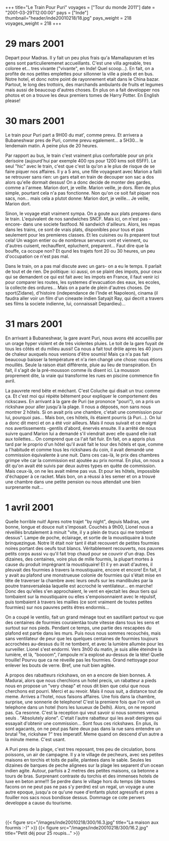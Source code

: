 +++
title="Le Train Pour Puri"
voyages = ["Tour du monde 2011"]
date = "2001-03-29T12:00:00"
pays = ["Inde"]
thumbnail="header/inde20010218/18.jpg"
pays_weight = 218
voyages_weight = 218
+++
# 29 mars 2001

Depart pour Madras. Il y fait un peu plus frais qu'a Mamallapuram et les gens 
sont particulieremenet accueillants. C'est une villa agreable, tres coloree 
et... tres vivante ("vivante", en Inde! Quel scoop...). En fait, on a profite 
de nos petites emplettes pour sillonner la ville a pieds et en bus. Notre hotel, 
et donc notre point de rayonnement etait dans le China bazar. Partout, le long 
des trottoirs, des marchands ambulants de fruits et legumes mais aussi de beaucoup 
d'autres choses. En plus on a fait developper nos photos et on a trouve les 
deux premiers tomes de Harry Potter. En English please! 

# 30 mars 2001

Le train pour Puri part a 9H00 du mat', comme prevu. Et arrivera a Bubaneshwar 
pres de Puri, comme prevu egalement... a 5H30... le lendemain matin. A peine 
plus de 20 heures.

Par rapport au bus, le train c'est vraiment plus confortable pour un prix derisoire 
(aujourd'hui par exemple 400 rps pour 1200 kms soit 65FF). Le seul "hic" avec 
le train, c'est que c'est la qu'on a le plus de risque de se faire piquer nos 
affaires. Il y a 5 ans, une fille voyageant avec Marion a failli se retrouver 
sans rien: un gars etait en train de decouper son sac a dos alors qu'elle dormait 
dessus! On a donc decide de monter des gardes, comme a l'armee. Marion dort, 
je veille. Marion veille, je dors. Rien de plus simple, pourtant cela n'a pas 
fonctionne. Non qu'on ce soit fait piquer nos sacs, non... mais cela a plutot 
donne: Marion dort, je veille... Je veille, Marion dort.

Sinon, le voyage etait vraiment sympa. On a goute aux plats prepares dans le 
train. L'equivalent de nos sandwiches SNCF. Mais ici, on n'est pas -encore- 
dans une societe fastfood. Ni sandwich d'ailleurs. Alors, les repas dans les 
trains, ce sont de vrais plats, disponibles pour tous et pas seulement pour 
les premieres classes. Et les cuisines ou ils preparent tout cela! Un wagon 
entier ou de nombreux serveurs vont et viennent, ou d'autres cuisent, rechauffent, 
epluchent, preparent... Faut dire que la bouffe, ca occupe non? Et qund les 
trajets font 20 ou 30 heures, un peu d'occupation ce n'est pas mal.

Dans le train, on a pas mal discute avec un gars- on a eu le temps. Il parlait 
de tout et de rien. De politique: ici aussi, on se plaint des impots, pour ceux 
qui se demandent ce qui est fait avec les impots en France, il faut venir ici 
pour comparer les routes, les systemes d'evacuation des eaux, les ecoles, la 
collecte des ordures... Mais on a parle de plein d'autres choses. De sport(Zidane), 
d'histoire (independance de l'Inde et Napoleon), cinama (il faudra aller voir 
un film d'un cineaste indien Satyajit Ray, qui decrit a travers ses films la 
societe indienne, lui, connaissait Depardieu)...

# 31 mars 2001

En arrivant à Bubaneshwar, la gare avant Puri, nous avons été accueillis par 
un orage hyper violent et de très violentes pluies. Le toit de la gare fuyait 
de tous les côtés et du milieu aussi! Ca nous a fait tout drôle apres les 40 
jours de chaleur auxquels nous venions d'être soumis! Mais ça n'a pas fait beaucoup 
baisser la température et n'a rien changé une chose: nous étions mouillés. Seule 
la raison était différente, pluie au lieu de transpiration. En fait, il s'agit 
de la pré-mousson comme ils disent ici. La mousson proprement dite, la vraie 
qui transforme les rues en piscine commence fin avril.

La pauvrete rend bête et méchant. C'est Coluche qui disait un truc comme ça. 
Et c'est moi qui répète bêtement pour expliquer le comportement des rickscaws. 
En arrivant à la gare de Puri (se prononce "pouri"), on a pris un rickshaw pour 
aller jusqu'à la plage. Il nous a déposés, non sans nous montrer 2 hôtels. Si 
on avait pris une chambre, c'etait une commission pour lui, pourquoi pas... 
Mais bon, ces hôtels, ils étaient pourris (à Puri...). On lui a donc dit merci 
et on a été voir ailleurs. Mais il nous suivait et ce malgré nos avertissements 
-gentils d'abord, énervés ensuite. Il a arrêté de nous suivre quand Marion lui 
a demandé s'il viendrait avec elle quand elle irait aux toilettes... On comprend 
que ca l'ait fait fuir. En fait, on a appris plus tard par le proprio d'un hôtel 
qu'il avait fait le tour des hôtels et que, comme a l'habitude et comme tous 
les rickshaws du coin, il avait demandé une commission équivalente à une nuit. 
Dans ces cas-là, le prix des chambres grimpe vite car la commission est ajoutée 
au prix normal. En plus, on nous a dit qu'on avait été suivis par deux autres 
types en quête de commission. Mais ceux-là, on ne les avait même pas vus. Et 
pour les hôtels, impossible d'échapper à ce racket. Mais bon, on a réussi à 
les semer et on a trouvé une chambre dans une petite pension ou nous attendait 
une bien surprenante nuit...

# 1 avril 2001

Quelle horrible nuit! Apres notre trajet "by night", depuis Madras, une bonne, 
longue et douce nuit s'imposait. Couchés à 9h00, Lionel nous a réveillés brutalement 
à minuit "vite, il y a plein de trucs qui me tombent dessus". Lampe de poche, 
éclairage, et sortie de la moustiquaire à toute brinquezingue. Notre lit était 
noir tant il était recouvert de petites fourmies noires portant des oeufs tout 
blancs. Véritablement recouverts, nos pauvres petits corps aussi vu qu'il fait 
trop chaud pour se couvrir d'un drap. Des dizaines, des centaines, voire plus 
de mille fourmis, la plupart mortes à cause du produit imprégnant la moustiquaire! 
Et il y en avait d'autres, il pleuvait des fourmies à travers la moustiquaire, 
encore et encore! En fait, il y avait au plafond une monstrueuse colonie de 
fourmies qui s'était mise en tête de traverser la chambre avec leurs oeufs sur 
les mandibules par la poutre transversaleàa laquelle est accroché le ventilateur... 
en marche! Donc des qu'elles s'en approchaient, le vent en ejectait les deux 
tiers qui tombaient sur la moustiquaire ou elles s'empoisonnaient avec le répulsif, 
puis tombaient à travers les mailles (ce sont vraiment de toutes petites fourmies) 
sur nos pauvres petits êtres endormis...

On a coupé le ventilo, fait un grand ménage tout en sautillant partout vu que 
des centaines de fourmies couraientàa toute vitesse dans tous les sens et surtout 
sur nos pieds. Pendant ce temps, une partie des rescapées du plafond est partie 
dans les murs. Puis nous nous sommes recouchés, mais sans ventilateur de peur 
que les quelques centaines de fourmies toujours accrochées au-dessus du lit 
ne tombent, et avec la lumière allumée pour les surveiller. Lionel s'est endormi. 
Vers 3h00 du matin, je suis allée éteindre la lumière, et là, "boooom", l'ampoule 
m'a explosé au-dessus de la tête! Quelle trouille! Pourvu que ca ne réveille 
pas les fourmies. Grand nettoyage pour enlever les bouts de verre. Bref, une 
nuit bien agitée.

A propos des rabatteurs rickshaws, on en a encore de bien bonnes. A Madurai, 
alors que nous cherchions un hotel precis, un rabatteur a pieds nous en propose 
un "very cheap" et nous dit bien que celui que nous cherchons est pourri. Merci 
et au revoir. Mais il nous suit, a distance tout de meme. Arrives a l'hotel, 
nous faisons affaires. Une fois dans la chambre, surprise, une sonnerie de telephone! 
C'est la premiere fois que l'on voit un telephone dans un hotel (hors les luxueux 
de Delhi). Alors, on ne repond pas. Ca resonne. C'est la reception qui veut 
savoir si nous sommes venus seuls . "Absolutely alone". C'etait l'autre rabatteur 
qui les avait denigres qui essayait d'obtenir une commission... Sont fous ces 
rickshaws. En plus, ils sont agacants, on ne peut pas faire deux pas dans la 
rue sans entendre un brutal "he, rickshaw ?" tres imperatif. Meme quand on descend 
d'un autre a la minute meme. C'est usant. 

A Puri pres de la plage, c'est tres reposant, tres peu de circulation, bons 
poissons, un air de campagne. Il y a le village de pecheurs, avec ses petites 
maisons en torchis et toits de paille, plantees dans le sable. Seules les dizaines 
de barques de peche alignees sur la plage les separent d'un ocean indien agite. 
Autour, parfois a 2 metres des petites maisons, ca betonne a tours de bras. 
Surprenant contraste du torchis et des immenses hotels de luxe en beton arme!!! 
Se perdre dans le village hors du temps (de toutes facons on ne peut pas ne 
pas s'y perdre) est un regal, un voyage a une autre epoque, jusqu'a ce qu'une 
nuee d'enfants plutot agressifs et pres a fouiller nos sacs nous bondisse dessus. 
Dommage ce cote pervers developpe a cause du tourisme.

&nbsp;


<div id="TOTO">{{< figure src="/images/inde20010218/300/16.3.jpg" title="La maison aux fourmis :-)" >}}
{{< figure src="/images/inde20010218/300/16.2.jpg" title="Petit déj pour 25 roupis..." >}}
</DIV>

